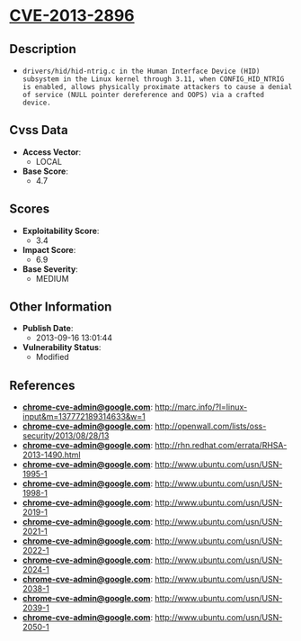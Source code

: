 
# [CVE-2013-2896](http://marc.info/?l=linux-input&m=137772189314633&w=1)

## Description

- `drivers/hid/hid-ntrig.c in the Human Interface Device (HID) subsystem in the Linux kernel through 3.11, when CONFIG_HID_NTRIG is enabled, allows physically proximate attackers to cause a denial of service (NULL pointer dereference and OOPS) via a crafted device.`

## Cvss Data

- **Access Vector**:
  - LOCAL
- **Base Score**:
  - 4.7

## Scores

- **Exploitability Score**:
  - 3.4
- **Impact Score**:
  - 6.9
- **Base Severity**:
  - MEDIUM

## Other Information

- **Publish Date**:
  - 2013-09-16 13:01:44
- **Vulnerability Status**:
  - Modified

## References

- **chrome-cve-admin@google.com**: http://marc.info/?l=linux-input&m=137772189314633&w=1
- **chrome-cve-admin@google.com**: http://openwall.com/lists/oss-security/2013/08/28/13
- **chrome-cve-admin@google.com**: http://rhn.redhat.com/errata/RHSA-2013-1490.html
- **chrome-cve-admin@google.com**: http://www.ubuntu.com/usn/USN-1995-1
- **chrome-cve-admin@google.com**: http://www.ubuntu.com/usn/USN-1998-1
- **chrome-cve-admin@google.com**: http://www.ubuntu.com/usn/USN-2019-1
- **chrome-cve-admin@google.com**: http://www.ubuntu.com/usn/USN-2021-1
- **chrome-cve-admin@google.com**: http://www.ubuntu.com/usn/USN-2022-1
- **chrome-cve-admin@google.com**: http://www.ubuntu.com/usn/USN-2024-1
- **chrome-cve-admin@google.com**: http://www.ubuntu.com/usn/USN-2038-1
- **chrome-cve-admin@google.com**: http://www.ubuntu.com/usn/USN-2039-1
- **chrome-cve-admin@google.com**: http://www.ubuntu.com/usn/USN-2050-1
